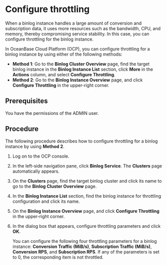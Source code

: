 # Configure throttling

When a binlog instance handles a large amount of conversion and subscription data, it uses more resources such as the bandwidth, CPU, and memory, thereby compromising service stability. In this case, you can configure throttling for the binlog instance.

In OceanBase Cloud Platform (OCP), you can configure throttling for a binlog instance by using either of the following methods:

* **Method 1**: Go to the **Binlog Cluster Overview** page, find the target binlog instance in the **Binlog Instance List** section, click **More** in the **Actions** column, and select **Configure Throttling**.
* **Method 2**: Go to the **Binlog Instance Overview** page, and click **Configure Throttling** in the upper-right corner.

## Prerequisites

You have the permissions of the ADMIN user.

## Procedure

The following procedure describes how to configure throttling for a binlog instance by using **Method 2**.

1. Log on to the OCP console.

2. In the left-side navigation pane, click **Binlog Service**. The **Clusters** page automatically appears.

3. On the **Clusters** page, find the target binlog cluster and click its name to go to the **Binlog Cluster Overview** page.

4. In the **Binlog Instance List** section, find the binlog instance for throttling configuration and click its name.

5. On the **Binlog Instance Overview** page, and click **Configure Throttling** in the upper-right corner.

6. In the dialog box that appears, configure throttling parameters and click **OK**.

   You can configure the following four throttling parameters for a binlog instance: **Conversion Traffic (MiB/s)**, **Subscription Traffic (MiB/s)**, **Conversion RPS**, and **Subscription RPS**. If any of the parameters is set to 0, the corresponding item is not throttled.

